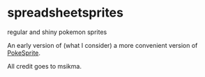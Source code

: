 # spreadsheetsprites
regular and shiny pokemon sprites

An early version of (what I consider) a more convenient version of [PokeSprite](https://github.com/msikma/pokesprite).

All credit goes to msikma.
